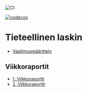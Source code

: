 ![CI](https://github.com/github/docs/actions/workflows/main.yml/badge.svg)

[![codecov](https://codecov.io/gh/TeemuBergman/tiralabra23/branch/master/graph/badge.svg?token=3LZ03KXZAA)](https://codecov.io/gh/TeemuBergman/tiralabra23)

# Tieteellinen laskin

- [Vaatimusmäärittely](documentation/vaatimusmäärittely.md)

## Viikkoraportit

- [1. Viikkoraportti](documentation/viikkoraportti_1.md)
- [2. Viikkoraportti](documentation/viikkoraportti_2.md)

